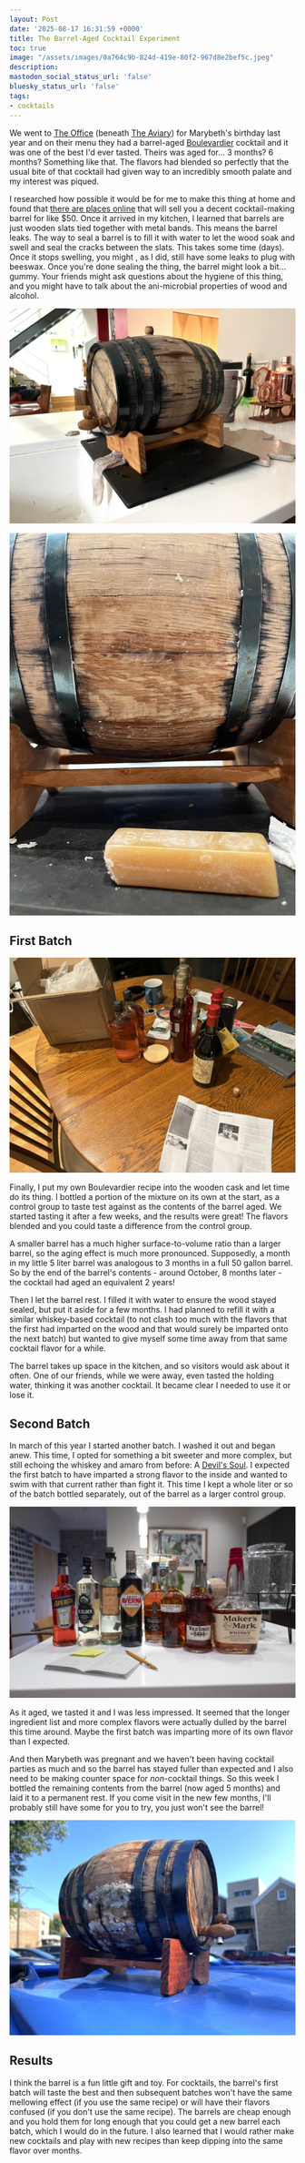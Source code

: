 ```yaml
---
layout: Post
date: '2025-08-17 16:31:59 +0000'
title: The Barrel-Aged Cocktail Experiment
toc: true
image: "/assets/images/0a764c9b-824d-419e-80f2-967d8e2bef5c.jpeg"
description:
mastodon_social_status_url: 'false'
bluesky_status_url: 'false'
tags:
- cocktails
---
```



We went to [The Office](https://www.theaviary.com/the-office) (beneath [The Aviary](https://www.theaviary.com/the-aviary)) for Marybeth's birthday last year and on their menu they had a barrel-aged [Boulevardier](https://www.diffordsguide.com/cocktails/recipe/2955/boulevardier-cocktail) cocktail and it was one of the best I'd ever tasted. Theirs was aged for... 3 months? 6 months? Something like that. The flavors had blended so perfectly that the usual bite of that cocktail had given way to an incredibly smooth palate and my interest was piqued.

I researched how possible it would be for me to make this thing at home and found that [there are places online](https://www.barrelsonline.com/) that will sell you a decent cocktail-making barrel for like $50. Once it arrived in my kitchen, I learned that barrels are just wooden slats tied together with metal bands. This means the barrel leaks. The way to seal a barrel is to fill it with water to let the wood soak and swell and seal the cracks between the slats. This takes some time (days). Once it stops swelling, you might , as I did, still have some leaks to plug with beeswax. Once you're done sealing the thing, the barrel might look a bit... gummy. Your friends might ask questions about the hygiene of this thing, and you might have to talk about the ani-microbial properties of wood and alcohol.

![barrel soaking](/assets/images/0a764c9b-824d-419e-80f2-967d8e2bef5c.jpeg)

![barrel being sealed with beeswax](/assets/images/d888e621-7aca-4ba0-a25e-4c6b3db67b48.jpeg)

## First Batch

![making the boulevardier](/assets/images/c53e9a15-5bfe-4b66-a8d3-76dc9057ee8a.jpeg)

Finally, I put my own Boulevardier recipe into the wooden cask and let time do its thing. I bottled a portion of the mixture on its own at the start, as a control group to taste test against as the contents of the barrel aged. We started tasting it after a few weeks, and the results were great! The flavors blended and you could taste a difference from the control group.

A smaller barrel has a much higher surface-to-volume ratio than a larger barrel, so the aging effect is much more pronounced. Supposedly, a month in my little 5 liter barrel was analogous to 3 months in a full 50 gallon barrel. So by the end of the barrel's contents - around October, 8 months later - the cocktail had aged an equivalent 2 years!

Then I let the barrel rest. I filled it with water to ensure the wood stayed sealed, but put it aside  for a few months. I had planned to refill it with a similar whiskey-based cocktail (to not clash too much with the flavors that the first had imparted on the wood and that would surely be imparted onto the next batch) but wanted to give myself some time away from that same cocktail flavor for a while.

The barrel takes up space in the kitchen, and so visitors would ask about it often. One of our friends, while we were away, even tasted the holding water, thinking it was another cocktail. It became clear I needed to use it or lose it.

## Second Batch

In march of this year I started another batch. I washed it out and began anew. This time, I opted for something a bit sweeter and more complex, but still echoing the whiskey and amaro from before: A [Devil's Soul](https://www.diffordsguide.com/cocktails/recipe/6127/devils-soul#ingredients). I expected the first batch to have imparted a strong flavor to the inside and wanted to swim with that current rather than fight it. This time I kept a whole liter or so of the batch bottled separately, out of the barrel as a larger control group. 

![liquor ingredients/bottles for a devil's soul](/assets/images/81a5c846-c8a9-4789-82f2-d421ae58b94f.jpeg)

As it aged, we tasted it and I was less impressed. It seemed that the longer ingredient list and more complex flavors were actually dulled by the barrel this time around. Maybe the first batch was imparting more of its own flavor than I expected.

And then Marybeth was pregnant and we haven't been having cocktail parties as much and so the barrel has stayed fuller than expected and I also need to be making counter space for _non_-cocktail things. So this week I bottled the remaining contents from the barrel (now aged 5 months) and laid it to a permanent rest. If you come visit in the new few months, I'll probably still have some for you to try, you just won't see the barrel!

![the barrel being disposed of](/assets/images/2cb5bb18-1626-464e-96f2-2c42fcdf5141.jpeg)

## Results

I think the barrel is a fun little gift and toy. For cocktails, the barrel's first batch will taste the best and then subsequent batches won't have the same mellowing effect (if you use the same recipe) or will have their flavors confused (if you don't use the same recipe). The barrels are cheap enough and you hold them for long enough that you could get a new barrel each batch, which I would do in the future. I also learned that I would rather make new cocktails and play with new recipes than keep dipping into the same flavor over months.
